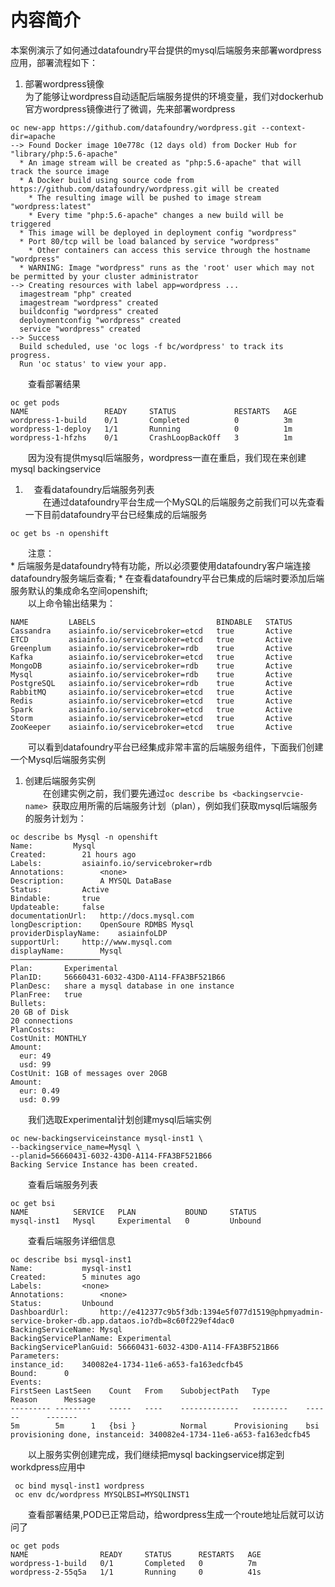 #  内容简介
本案例演示了如何通过datafoundry平台提供的mysql后端服务来部署wordpress应用，部署流程如下：  
1.  部署wordpress镜像  
为了能够让wordpress自动适配后端服务提供的环境变量，我们对dockerhub官方wordpress镜像进行了微调，先来部署wordpress
  ```
  oc new-app https://github.com/datafoundry/wordpress.git --context-dir=apache
--> Found Docker image 10e778c (12 days old) from Docker Hub for "library/php:5.6-apache"
    * An image stream will be created as "php:5.6-apache" that will track the source image
    * A Docker build using source code from https://github.com/datafoundry/wordpress.git will be created
      * The resulting image will be pushed to image stream "wordpress:latest"
      * Every time "php:5.6-apache" changes a new build will be triggered
    * This image will be deployed in deployment config "wordpress"
    * Port 80/tcp will be load balanced by service "wordpress"
      * Other containers can access this service through the hostname "wordpress"
    * WARNING: Image "wordpress" runs as the 'root' user which may not be permitted by your cluster administrator
--> Creating resources with label app=wordpress ...
    imagestream "php" created
    imagestream "wordpress" created
    buildconfig "wordpress" created
    deploymentconfig "wordpress" created
    service "wordpress" created
--> Success
    Build scheduled, use 'oc logs -f bc/wordpress' to track its progress.
    Run 'oc status' to view your app.
  ``` 
　　查看部署结果  
  ```
  oc get pods
NAME                 READY     STATUS             RESTARTS   AGE
wordpress-1-build    0/1       Completed          0          3m
wordpress-1-deploy   1/1       Running            0          1m
wordpress-1-hfzhs    0/1       CrashLoopBackOff   3          1m
  ``` 
  　　因为没有提供mysql后端服务，wordpress一直在重启，我们现在来创建mysql backingservice     
1. 　查看datafoundry后端服务列表  
  　　在通过datafoundry平台生成一个MySQL的后端服务之前我们可以先查看一下目前datafoundry平台已经集成的后端服务  
  ```   
  oc get bs -n openshift  
  ```
  　　注意：   
    * 后端服务是datafoundry特有功能，所以必须要使用datafoundry客户端连接datafoundry服务端后查看;
    * 在查看datafoundry平台已集成的后端时要添加后端服务默认的集成命名空间openshift;    
　　以上命令输出结果为：  
  ```   
  NAME         LABELS                           BINDABLE   STATUS
  Cassandra    asiainfo.io/servicebroker=etcd   true       Active
  ETCD         asiainfo.io/servicebroker=etcd   true       Active
  Greenplum    asiainfo.io/servicebroker=rdb    true       Active
  Kafka        asiainfo.io/servicebroker=etcd   true       Active
  MongoDB      asiainfo.io/servicebroker=rdb    true       Active
  Mysql        asiainfo.io/servicebroker=rdb    true       Active
  PostgreSQL   asiainfo.io/servicebroker=rdb    true       Active
  RabbitMQ     asiainfo.io/servicebroker=etcd   true       Active
  Redis        asiainfo.io/servicebroker=etcd   true       Active
  Spark        asiainfo.io/servicebroker=etcd   true       Active
  Storm        asiainfo.io/servicebroker=etcd   true       Active
  ZooKeeper    asiainfo.io/servicebroker=etcd   true       Active
  ```   
　　可以看到datafoundry平台已经集成非常丰富的后端服务组件，下面我们创建一个Mysql后端服务实例  
  
1.  创建后端服务实例  
　　在创建实例之前，我们要先通过`oc describe bs <backingservcie-name> `获取应用所需的后端服务计划（plan），例如我们获取mysql后端服务的服务计划为：
  ```   
  oc describe bs Mysql -n openshift
  Name:			Mysql
Created:		21 hours ago
Labels:			asiainfo.io/servicebroker=rdb
Annotations:		<none>
Description:		A MYSQL DataBase
Status:			Active
Bindable:		true
Updateable:		false
documentationUrl:	http://docs.mysql.com
longDescription:	OpenSoure RDMBS Mysql
providerDisplayName:	asiainfoLDP
supportUrl:		http://www.mysql.com
displayName:		Mysql
────────────────────
Plan:		Experimental
PlanID:		56660431-6032-43D0-A114-FFA3BF521B66
PlanDesc:	share a mysql database in one instance
PlanFree:	true
Bullets:
  20 GB of Disk
  20 connections
PlanCosts:
  CostUnit:	MONTHLY
  Amount:
    eur: 49
    usd: 99
  CostUnit:	1GB of messages over 20GB
  Amount:
    eur: 0.49
    usd: 0.99

  ```
 　　我们选取Experimental计划创建mysql后端实例
   ```   
  oc new-backingserviceinstance mysql-inst1 \
  --backingservice_name=Mysql \
  --planid=56660431-6032-43D0-A114-FFA3BF521B66
  Backing Service Instance has been created.
  ```
  　　查看后端服务列表
  ```   
  oc get bsi
NAME          SERVICE   PLAN           BOUND     STATUS
mysql-inst1   Mysql     Experimental   0         Unbound 
  ```
  　　查看后端服务详细信息
  ```
  oc describe bsi mysql-inst1
Name:			mysql-inst1
Created:		5 minutes ago
Labels:			<none>
Annotations:		<none>
Status:			Unbound
DashboardUrl:		http://e412377c9b5f3db:1394e5f077d1519@phpmyadmin-service-broker-db.app.dataos.io?db=8c60f229ef4dac0
BackingServiceName:	Mysql
BackingServicePlanName:	Experimental
BackingServicePlanGuid:	56660431-6032-43D0-A114-FFA3BF521B66
Parameters:
instance_id:	340082e4-1734-11e6-a653-fa163edcfb45
Bound:		0
Events:
  FirstSeen	LastSeen	Count	From	SubobjectPath	Type		Reason		Message
  ---------	--------	-----	----	-------------	--------	------		-------
  5m		5m		1	{bsi }			Normal		Provisioning	bsi provisioning done, instanceid: 340082e4-1734-11e6-a653-fa163edcfb45
  ```
  　　以上服务实例创建完成，我们继续把mysql backingservice绑定到workdpress应用中
  ```
   oc bind mysql-inst1 wordpress
   oc env dc/wordpress MYSQLBSI=MYSQLINST1
  ```  
  　　查看部署结果,POD已正常启动，给wordpress生成一个route地址后就可以访问了
  ```
  oc get pods
  NAME                READY     STATUS      RESTARTS   AGE
  wordpress-1-build   0/1       Completed   0          7m 
  wordpress-2-55q5a   1/1       Running     0          41s
  ```  
